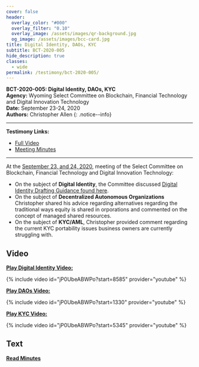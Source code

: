 ```yaml
---
cover: false
header:
  overlay_color: "#000"
  overlay_filter: "0.10"
  overlay_image: /assets/images/qr-background.jpg
  og_image: /assets/images/bcc-card.jpg
title: Digital Identity, DAOs, KYC
subtitle: BCT-2020-005
hide_description: true
classes:
  - wide
permalink: /testimony/bct-2020-005/
---
```


**BCT-2020-005: Digital Identity, DAOs, KYC**<br>
**Agency:** Wyoming Select Committee on Blockchain, Financial Technology and Digital Innovation Technology<br>
**Date:** September 23-24, 2020<br>
**Authors:** Christopher Allen
{: .notice--info}

---

**Testimony Links:**
* [Full Video](https://www.youtube.com/watch?v=jP0UbeABWPo)
* [Meeting Minutes](https://wyoleg.gov/InterimCommittee/2020/S19-20200923MeetingMinutes.pdf)

---

At the [September 23, and 24, 2020](https://wyoleg.gov/InterimCommittee/2020/S19-20200923MeetingMinutes.pdf), meeting of the Select Committee on Blockchain, Financial Technology and Digital Innovation Technology:
* On the subject of **Digital Identity**, the Committee discussed [Digital Identity Drafting Guidance found here](https://wyoleg.gov/InterimCommittee/2020/S19-202009233-01DigitalIdentityDraftingGuidance.pdf). 
* On the subject of **Decentralized Autonomous Organizations** Christopher shared his advice regarding alternatives regarding the traditional ways equity is shared in orporations and commented on the concept of managed shared resources. 
* On the subject of **KYC/AML**, Christopher provided comment regarding the current KYC portability issues business owners are currently struggling with.

## Video

[**Play Digital Identity Video:**](https://www.youtube.com/watch?v=jP0UbeABWPo&t=8585s)

{% include video id="jP0UbeABWPo?start=8585" provider="youtube" %}

[**Play DAOs Video:**](https://www.youtube.com/watch?v=jP0UbeABWPo&t=1330s)

{% include video id="jP0UbeABWPo?start=1330" provider="youtube" %}

[**Play KYC Video:**](https://www.youtube.com/watch?v=jP0UbeABWPo&t=5345s)

{% include video id="jP0UbeABWPo?start=5345" provider="youtube" %}

## Text

<a href="https://wyoleg.gov/InterimCommittee/2020/S19-20200923MeetingMinutes.pdf"><b>Read Minutes</b></a>
